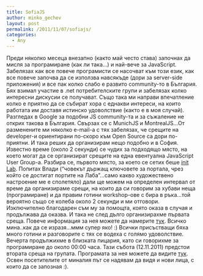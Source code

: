 ```yaml
---
title: SofiaJS
author: minko_gechev
layout: post
permalink: /2011/11/07/sofiajs/
categories:
  - Any
---
```


Преди няколко месеца внезапно (както май често става) започнах да мисля за програмиране (как ли така&#8230;) и най-вече за JavaScript. Забелязах как все повече програмисти се насочват към този език, как все повече започва да се използва навсякъде (дори за server-side приложения) и все пак колко слабо е развито community-то в България. Бях взимал участие в .net потребителските групи и забелязах колко интересни дискусии се получават. Също така ми направи впечатление колко е приятно да се събират хора с еднакви интереси, на които работата им доставя истинско удоволствие (както е в моя случай). Разгледах в Google за подобни JS community-та и за съжаление не открих такова в България. Свързах се с MunichJS и MontrealJS&#8230;От разменените ми няколко e-mail-a с тях забелязах, че срещите на developer-и ориентирани по-скоро към Open Source са дори по-приятни. И така реших да организирам нещо подобно и в София. Известно време (около 2 секунди) се чудих за подходящо място, на което могат да се организират срещите на една евентуална JavaScript User Group-a. Разбира се, първото място, за което се сетих беше <a href="http://initlab.org/" title="init Lab" target="_blank">init Lab</a>. Попитах Влади (&#8220;човекът държащ ключовете за портала, чрез който се достигат портите на Лаба&#8221;&#8230;само какво художествено настроение ме е сполетяло) дали ще можем на определен интервал от време да организираме срещи, на които да си говорим за хубави неща (програмиране) и да правим готини workshop-ове с бира в ръка&#8230;той вероятно също се колеба около 2 секунди и ми отговори. Изключително благодарен съм му за помощта, която оказа в случая и продължава да оказва. И така не след дълго организирахме първата среща. Повече информация за нея можете да намерите <a href="http://sofiajs.org/?p=46" title="Първа среща" target="_blank">тук</a>. Всичко мина..как да се изразя&#8230;ммм супер яко! :) Всички присъстващи бяха много готини и разговорите с тях се водеха с голямо удоволствие. Вечерта продължихме в близката пицария, като си говорихме за програмиране до около 00:00 часа. Тази събота (12.11.2011) предстои втората среща на групата. Програмата за нея можете да видите <a href="http://sofiajs.org/?p=74" title="Втора среща" target="_blank">тук</a>. Освен посетителите от миналия път се надявам да видя и нови лица, с които да се запозная :).